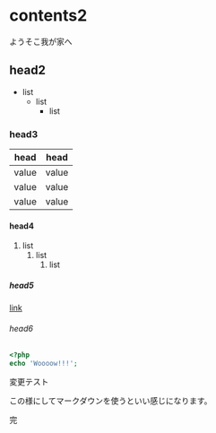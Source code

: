 # contents2

ようそこ我が家へ

## head2

- list
  - list
    - list

### head3

|head|head|
|--|--|
|value|value|
|value|value|
|value|value|

#### head4

1. list
   1. list
      1. list

##### head5

[link](http://example.hp)

###### head6

```php
<?php
echo 'Woooow!!!';
```
変更テスト

この様にしてマークダウンを使うといい感じになります。

完

